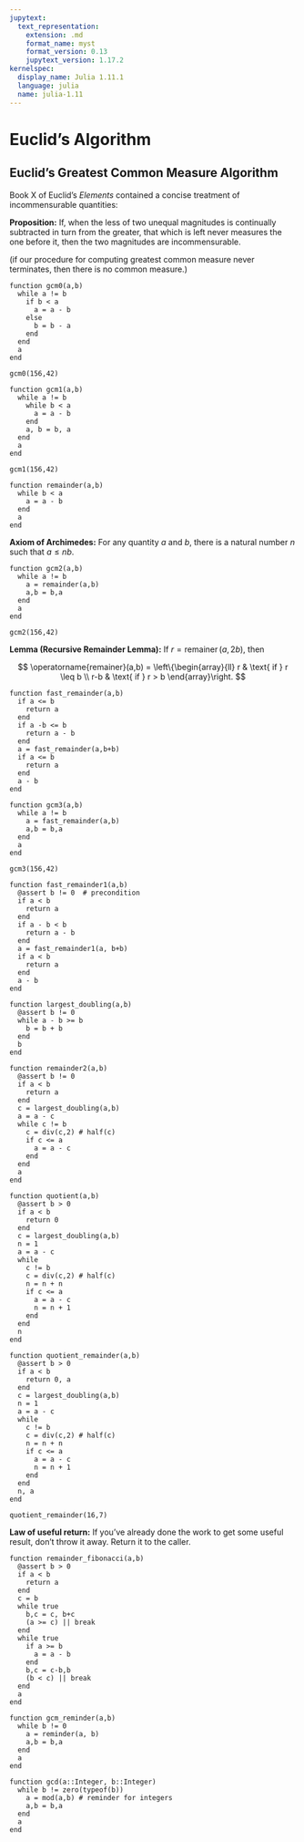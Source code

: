```yaml
---
jupytext:
  text_representation:
    extension: .md
    format_name: myst
    format_version: 0.13
    jupytext_version: 1.17.2
kernelspec:
  display_name: Julia 1.11.1
  language: julia
  name: julia-1.11
---
```


# Euclid’s Algorithm

## Euclid’s Greatest Common Measure Algorithm

Book X of Euclid’s *Elements* contained a concise treatment of incommensurable quantities:

**Proposition:** If, when the less of two unequal magnitudes is continually subtracted in turn from the greater, that which is left never measures the one before it, then the two magnitudes are incommensurable.

(if our procedure for computing greatest common measure never terminates, then there is no common measure.)

```{code-cell}
function gcm0(a,b)
  while a != b
    if b < a
      a = a - b
    else
      b = b - a
    end
  end
  a
end
```

```{code-cell}
gcm0(156,42)
```

```{code-cell}
function gcm1(a,b)
  while a != b
    while b < a
      a = a - b
    end
    a, b = b, a
  end
  a
end
```

```{code-cell}
gcm1(156,42)
```

```{code-cell}
function remainder(a,b)
  while b < a
    a = a - b
  end
  a
end
```

**Axiom of Archimedes:** For any quantity $a$ and $b$, there is a natural number $n$ such that $a \leq nb$.

```{code-cell}
function gcm2(a,b)
  while a != b
    a = remainder(a,b)
    a,b = b,a
  end
  a
end
```

```{code-cell}
gcm2(156,42)
```

**Lemma (Recursive Remainder Lemma):** If $r = \operatorname{remainer}(a,2b)$, then

$$
\operatorname{remainer}(a,b) = \left\{\begin{array}{ll}
r & \text{ if } r \leq b \\
r-b & \text{ if } r > b
\end{array}\right.
$$

```{code-cell}
function fast_remainder(a,b)
  if a <= b
    return a
  end
  if a -b <= b
    return a - b
  end
  a = fast_remainder(a,b+b)
  if a <= b
    return a
  end
  a - b
end
```

```{code-cell}
function gcm3(a,b)
  while a != b
    a = fast_remainder(a,b)
    a,b = b,a
  end
  a
end
```

```{code-cell}
gcm3(156,42)
```

```{code-cell}
function fast_remainder1(a,b)
  @assert b != 0  # precondition
  if a < b
    return a
  end
  if a - b < b
    return a - b
  end
  a = fast_remainder1(a, b+b)
  if a < b
    return a
  end
  a - b
end
```

```{code-cell}
function largest_doubling(a,b)
  @assert b != 0
  while a - b >= b
    b = b + b
  end
  b
end
```

```{code-cell}
function remainder2(a,b)
  @assert b != 0
  if a < b
    return a
  end
  c = largest_doubling(a,b)
  a = a - c
  while c != b
    c = div(c,2) # half(c)
    if c <= a
      a = a - c
    end
  end
  a
end
```

```{code-cell}
function quotient(a,b)
  @assert b > 0
  if a < b
    return 0
  end
  c = largest_doubling(a,b)
  n = 1
  a = a - c
  while
    c != b
    c = div(c,2) # half(c)
    n = n + n
    if c <= a
      a = a - c
      n = n + 1
    end
  end
  n
end
```

```{code-cell}
function quotient_remainder(a,b)
  @assert b > 0
  if a < b
    return 0, a
  end
  c = largest_doubling(a,b)
  n = 1
  a = a - c
  while
    c != b
    c = div(c,2) # half(c)
    n = n + n
    if c <= a
      a = a - c
      n = n + 1
    end
  end
  n, a
end
```

```{code-cell}
quotient_remainder(16,7)
```

**Law of useful return:** If you’ve already done the work to get some useful result, don’t throw it away. Return it to the caller.

```{code-cell}
function remainder_fibonacci(a,b)
  @assert b > 0
  if a < b
    return a
  end
  c = b
  while true
    b,c = c, b+c
    (a >= c) || break
  end
  while true
    if a >= b
      a = a - b
    end
    b,c = c-b,b
    (b < c) || break
  end
  a
end
```

```{code-cell}
function gcm_reminder(a,b)
  while b != 0
    a = reminder(a, b)
    a,b = b,a
  end
  a
end
```

```{code-cell}
function gcd(a::Integer, b::Integer)
  while b != zero(typeof(b))
    a = mod(a,b) # reminder for integers
    a,b = b,a
  end
  a
end
```
